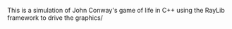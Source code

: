This is a simulation of John Conway's game of life in C++ using the RayLib framework to drive the graphics/
